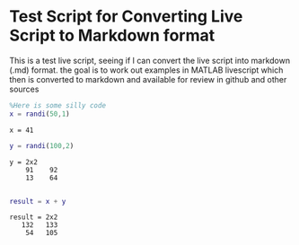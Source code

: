 
# Test Script for Converting Live Script to Markdown format

This is a test live script, seeing if I can convert the live script into markdown (.md) format. the goal is to work out examples in MATLAB livescript which then is converted to markdown and available for review in github and other sources

```matlab
%Here is some silly code
x = randi(50,1)
```

```matlabTextOutput
x = 41
```

```matlab
y = randi(100,2)
```

```matlabTextOutput
y = 2x2
    91    92
    13    64

```

```matlab

result = x + y
```

```matlabTextOutput
result = 2x2
   132   133
    54   105

```

